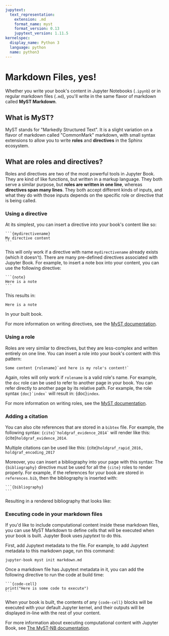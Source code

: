 ```yaml
---
jupytext:
  text_representation:
    extension: .md
    format_name: myst
    format_version: 0.13
    jupytext_version: 1.11.5
kernelspec:
  display_name: Python 3
  language: python
  name: python3
---
```



# Markdown Files, yes!

Whether you write your book's content in Jupyter Notebooks (`.ipynb`) or
in regular markdown files (`.md`), you'll write in the same flavor of markdown
called **MyST Markdown**.

## What is MyST?

MyST stands for "Markedly Structured Text". It
is a slight variation on a flavor of markdown called "CommonMark" markdown,
with small syntax extensions to allow you to write **roles** and **directives**
in the Sphinx ecosystem.

## What are roles and directives?

Roles and directives are two of the most powerful tools in Jupyter Book. They
are kind of like functions, but written in a markup language. They both
serve a similar purpose, but **roles are written in one line**, whereas
**directives span many lines**. They both accept different kinds of inputs,
and what they do with those inputs depends on the specific role or directive
that is being called.

### Using a directive

At its simplest, you can insert a directive into your book's content like so:

````
```{mydirectivename}
My directive content
```
````

This will only work if a directive with name `mydirectivename` already exists
(which it doesn't). There are many pre-defined directives associated with
Jupyter Book. For example, to insert a note box into your content, you can
use the following directive:

````
```{note}
Here is a note
```
````

This results in:

```{note}
Here is a note
```

In your built book.

For more information on writing directives, see the
[MyST documentation](https://myst-parser.readthedocs.io/).

### Using a role

Roles are very similar to directives, but they are less-complex and written
entirely on one line. You can insert a role into your book's content with
this pattern:

```
Some content {rolename}`and here is my role's content!`
```

Again, roles will only work if `rolename` is a valid role's name. For example,
the `doc` role can be used to refer to another page in your book. You can
refer directly to another page by its relative path. For example, the
role syntax `` {doc}`index` `` will result in: {doc}`index`.

For more information on writing roles, see the
[MyST documentation](https://myst-parser.readthedocs.io/).

### Adding a citation

You can also cite references that are stored in a `bibtex` file. For example,
the following syntax: `` {cite}`holdgraf_evidence_2014` `` will render like
this: {cite}`holdgraf_evidence_2014`.

Multiple citations can be used like this:
 {cite}`holdgraf_rapid_2016, holdgraf_encoding_2017`

Moreover, you can insert a bibliography into your page with this syntax:
The `{bibliography}` directive must be used for all the `{cite}` roles to
render properly.
For example, if the references for your book are stored in `references.bib`,
then the bibliography is inserted with:

````
```{bibliography}
```
````

Resulting in a rendered bibliography that looks like:

<!-- ```{bibliography}

``` -->

### Executing code in your markdown files

If you'd like to include computational content inside these markdown files,
you can use MyST Markdown to define cells that will be executed when your
book is built. Jupyter Book uses _jupytext_ to do this.

First, add Jupytext metadata to the file. For example, to add Jupytext metadata
to this markdown page, run this command:

```
jupyter-book myst init markdown.md
```

Once a markdown file has Jupytext metadata in it, you can add the following
directive to run the code at build time:

````
```{code-cell}
print("Here is some code to execute")
```
````

When your book is built, the contents of any `{code-cell}` blocks will be
executed with your default Jupyter kernel, and their outputs will be displayed
in-line with the rest of your content.

For more information about executing computational content with Jupyter Book,
see [The MyST-NB documentation](https://myst-nb.readthedocs.io/).
